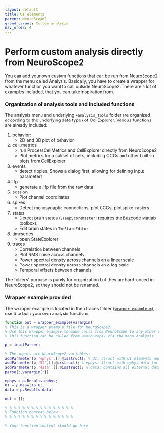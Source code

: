```yaml
---
layout: default
title: UI elements
parent: NeuroScope2
grand_parent: Custom analysis
nav_order: 4
---
```


# Perform custom analysis directly from NeuroScope2
You can add your own custom functions that can be run from NeuroScope2 from the menu called Analysis. Basically, you have to create a wrapper for whatever function you want to call outside NeuroScope2. There are a lot of examples included, that you can take inspiration from.

### Organization of analysis tools and included functions 

The analysis menu and underlying `+analysis_tools` folder are organized according to the underlying data types of CellExplorer. Various functions are already included:
1. behavior: 
   - 2D and 3D plot of behavior
2. cell_metrics
   - run ProcessCellMetrics and CellExplorer directly from NeuroScope2
   - Plot metrics for a subset of cells, including CCGs and other built-in plots from CellExplorer
3. events
   - detect ripples. Shows a dialog first, allowing for defining input parameters
4. lfp
   - generate a .lfp file from the raw data
5. session
   - Plot channel coordinates
6. spikes
   - Detect monosynaptic connections, plot CCGs, plot spike-rasters
7. states
   - Detect brain states (`SleepScoreMaster`; requires the Buzcode Matlab toolbox).
   - Edit brain states in `TheStateEditor`
8. timeseries
   - open StateExplorer
9. traces
   - Correlation between channels
   - Plot RMS noise across channels
   - Power spectral density across channels on a linear scale
   - Power spectral density across channels on a log scale
   - Temporal offsets between channels 

The folders' purpose is purely for organization but they are hard-coded in NeuroScope2, so they should not be renamed. 

### Wrapper example provided

The wrapper example is located in the +traces folder ([`wrapper_example.m`](https://github.com/petersenpeter/CellExplorer/blob/master/%2Banalysis_tools/%2Btraces/wrapper_example.m)), use it to built your own analysis functions. 

```m
function out = wrapper_example(varargin)
% This is a wrapper example file for NeuroScope2. 
% Use this wrapper example to make calls from NeuroScope to any other analysis that can be applied to the traces, raw data or any derived data types.
% This function can be called from NeuroScope2 via the menu Analysis 

p = inputParser;

% The inputs are NeuroScope2 variables:
addParameter(p,'ephys',[],@isstruct); % UI: struct with UI elements and settings of NeuroScope2
addParameter(p,'UI',[],@isstruct); % ephys: Struct with ephys data for current shown time interval, e.g. ephys.raw (raw unprocessed data), ephys.traces (processed data)
addParameter(p,'data',[],@isstruct); % data: contains all external data loaded like data.session, data.spikes, data.events, data.states, data.behavior
parse(p,varargin{:})

ephys = p.Results.ephys;
UI = p.Results.UI;  
data = p.Results.data;

out = [];

% % % % % % % % % % % % % % % %
% Function content below
% % % % % % % % % % % % % % % % 

% Your function content should go here

```
